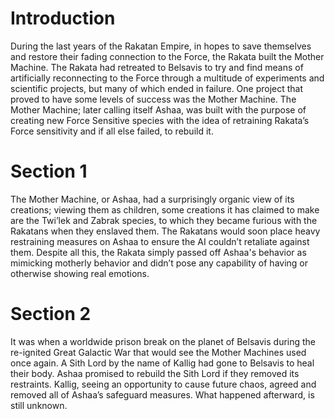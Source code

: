 # Introduction

During the last years of the Rakatan Empire, in hopes to save themselves and restore their fading connection to the Force, the Rakata built the Mother Machine.
The Rakata had retreated to Belsavis to try and find means of artificially reconnecting to the Force through a multitude of experiments and scientific projects, but many of which ended in failure.
One project that proved to have some levels of success was the Mother Machine.
The Mother Machine; later calling itself Ashaa, was built with the purpose of creating new Force Sensitive species with the idea of retraining Rakata’s Force sensitivity and if all else failed, to rebuild it.

# Section 1

The Mother Machine, or Ashaa, had a surprisingly organic view of its creations; viewing them as children, some creations it has claimed to make are the Twi’lek and Zabrak species, to which they became furious with the Rakatans when they enslaved them.
The Rakatans would soon place heavy restraining measures on Ashaa to ensure the AI couldn’t retaliate against them.
Despite all this, the Rakata simply passed off Ashaa's behavior as mimicking motherly behavior and didn’t pose any capability of having or otherwise showing real emotions.

# Section 2

It was when a worldwide prison break on the planet of Belsavis during the re-ignited Great Galactic War that would see the Mother Machines used once again.
A Sith Lord by the name of Kallig had gone to Belsavis to heal their body.
Ashaa promised to rebuild the Sith Lord if they removed its restraints.
Kallig, seeing an opportunity to cause future chaos, agreed and removed all of Ashaa’s safeguard measures.
What happened afterward, is still unknown.
